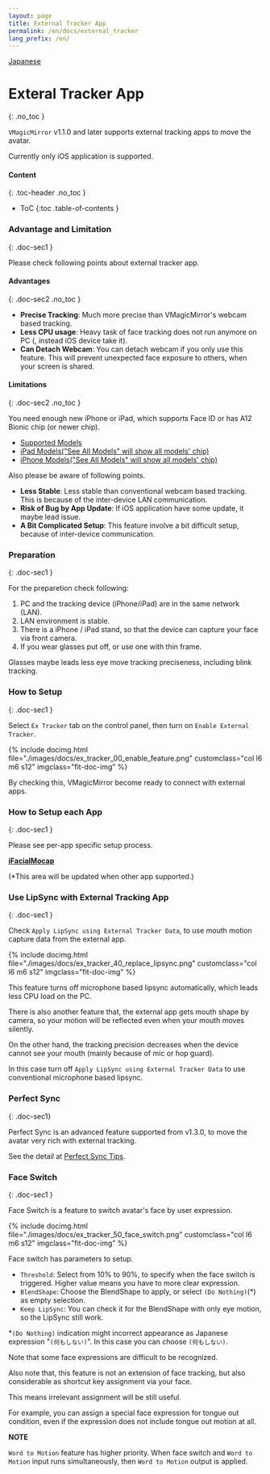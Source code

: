 ```yaml
---
layout: page
title: External Tracker App
permalink: /en/docs/external_tracker
lang_prefix: /en/
---
```


[Japanese](../../docs/external_tracker)

# Exteral Tracker App
{: .no_toc }

`VMagicMirror` v1.1.0 and later supports external tracking apps to move the avatar.

Currently only iOS application is supported.

<div class="toc-area" markdown="1">

#### Content
{: .toc-header .no_toc }

* ToC
{:toc .table-of-contents }

</div>

### Advantage and Limitation
{: .doc-sec1 }

Please check following points about external tracker app.

#### Advantages
{: .doc-sec2 .no_toc }

<div class="doc-ul" markdown="1">

- **Precise Tracking**: Much more precise than VMagicMirror's webcam based tracking.
- **Less CPU usage**: Heavy task of face tracking does not run anymore on PC (, instead iOS device take it).
- **Can Detach Webcam**: You can detach webcam if you only use this feature. This will prevent unexpected face exposure to others, when your screen is shared.

</div>

#### Limitations
{: .doc-sec2 .no_toc }

You need enough new iPhone or iPad, which supports Face ID or has A12 Bionic chip (or newer chip).

<div class="doc-ul" markdown="1">

- [Supported Models](https://support.apple.com/en-us/HT209183)
- [iPad Models("See All Models" will show all models' chip)](https://www.apple.com/ipad/compare/)
- [iPhone Models("See All Models" will show all models' chip)](https://www.apple.com/iphone/compare/)

</div>

Also please be aware of following points.

<div class="doc-ul" markdown="1">

- **Less Stable**: Less stable than conventional webcam based tracking. This is because of the inter-device LAN communication.
- **Risk of Bug by App Update**: If iOS application have some update, it maybe lead issue.
- **A Bit Complicated Setup**: This feature involve a bit difficult setup, because of inter-device communication.

</div>

### Preparation
{: .doc-sec1 }

For the preparetion check following:

1. PC and the tracking device (iPhone/iPad) are in the same network (LAN).
2. LAN environment is stable.
3. There is a iPhone / iPad stand, so that the device can capture your face via front camera.
4. If you wear glasses put off, or use one with thin frame.

Glasses maybe leads less eye move tracking preciseness, including blink tracking.


### How to Setup
{: .doc-sec1 }

Select `Ex Tracker` tab on the control panel, then turn on `Enable External Tracker`.

<div class="row">
{% include docimg.html file="./images/docs/ex_tracker_00_enable_feature.png" customclass="col l6 m6 s12" imgclass="fit-doc-img" %}
</div>

By checking this, VMagicMirror become ready to connect with external apps.

### How to Setup each App
{: .doc-sec1 }

Please see per-app specific setup process.

**[iFacialMocap](./external_tracker_ifacialmocap)**

(*This area will be updated when other app supported.)


### Use LipSync with External Tracking App
{: .doc-sec1 }

Check `Apply LipSync using External Tracker Data`, to use mouth motion capture data from the external app.

<div class="row">
{% include docimg.html file="./images/docs/ex_tracker_40_replace_lipsync.png" customclass="col l6 m6 s12" imgclass="fit-doc-img" %}
</div>

This feature turns off microphone based lipsync automatically, which leads less CPU load on the PC.

There is also another feature that, the external app gets mouth shape by camera, so your motion will be reflected even when your mouth moves silently.


On the other hand, the tracking precision decreases when the device cannot see your mouth (mainly because of mic or hop guard).

In this case turn off `Apply LipSync using External Tracker Data` to use conventional microphone based lipsync.

### Perfect Sync
{: .doc-sec1}

Perfect Sync is an advanced feature supported from v1.3.0, to move the avatar very rich with external tracking.

See the detail at [Perfect Sync Tips](../tips/perfect_sync).


### Face Switch
{: .doc-sec1 }

Face Switch is a feature to switch avatar's face by user expression.

<div class="row">
{% include docimg.html file="./images/docs/ex_tracker_50_face_switch.png" customclass="col l6 m6 s12" imgclass="fit-doc-img" %}
</div>

Face switch has parameters to setup.

<div class="doc-ul" markdown="1">

- `Threshold`: Select from 10% to 90%, to specify when the face switch is triggered. Higher value means you have to more clear expression.
- `BlendShape`: Choose the BlendShape to apply, or select `(Do Nothing)`(*) as empty selection.
- `Keep LipSync`: You can check it for the BlendShape with only eye motion, so the LipSync still work.

*`(Do Nothing)` indication might incorrect appearance as Japanese expression "`(何もしない)`". In this case you can choose `(何もしない)`.

Note that some face expressions are difficult to be recognized.

Also note that, this feature is not an extension of face tracking, but also considerable as shortcut key assignment via your face.

This means irrelevant assignment will be still useful.

For example, you can assign a special face expression for tongue out condition, even if the expression does not include tongue out motion at all.

<div class="note-area" markdown="1">

**NOTE**

`Word to Motion` feature has higher priority. When face switch and `Word to Motion` input runs simultaneously, then `Word to Motion` output is applied.

</div>
